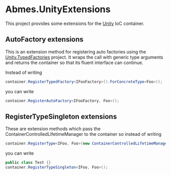 Abmes.UnityExtensions
====================

This project provides some extensions for the [Unity](http://unity.codeplex.com/) IoC container.

AutoFactory extensions
----------------------

This is an extension method for registering auto factories using the [Unity.TypedFactories](https://github.com/PombeirP/Unity.TypedFactories) project.
It wraps the call with generic type arguments and returns the container so that its fluent interface can continue.

Instead of writing
```C#
container.RegisterTypedFactory<IFooFactory>().ForConcreteType<Foo>();
```
you can write
```C#
container.RegisterAutoFactory<IFooFactory, Foo>();
```
RegisterTypeSingleton extensions
--------------------------------

These are extension methods which pass the ContainerControlledLifetimeManager to the container so instead of writing
```C#
container.RegisterType<IFoo, Foo>(new ContainerControlledLifetimeManager());
```
you can write
```C#
public class Test {}
container.RegisterTypeSingleton<IFoo, Foo>();
```